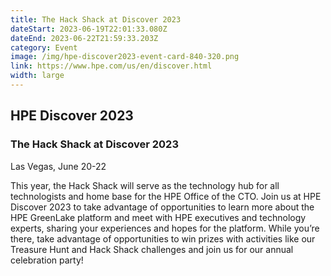 ```yaml
---
title: The Hack Shack at Discover 2023
dateStart: 2023-06-19T22:01:33.080Z
dateEnd: 2023-06-22T21:59:33.203Z
category: Event
image: /img/hpe-discover2023-event-card-840-320.png
link: https://www.hpe.com/us/en/discover.html
width: large
---
```

## HPE Discover 2023
### The Hack Shack at Discover 2023

Las Vegas, June 20-22

This year, the Hack Shack will serve as the technology hub for all technologists and home base for the HPE Office of the CTO. Join us at HPE Discover 2023 to take advantage of opportunities to learn more about the HPE GreenLake platform and meet with HPE executives and technology experts, sharing your experiences and hopes for the platform. While you’re there, take advantage of opportunities to win prizes with activities like our Treasure Hunt and Hack Shack challenges and join us for our annual celebration party!
